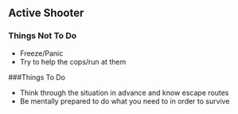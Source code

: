 ## Active Shooter
### Things Not To Do
+ Freeze/Panic
+ Try to help the cops/run at them

###Things To Do
+ Think through the situation in advance and know escape routes
+ Be mentally prepared to do what you need to in order to survive
